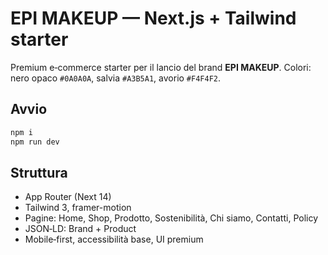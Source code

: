# EPI MAKEUP — Next.js + Tailwind starter

Premium e‑commerce starter per il lancio del brand **EPI MAKEUP**.
Colori: nero opaco `#0A0A0A`, salvia `#A3B5A1`, avorio `#F4F4F2`.

## Avvio
```bash
npm i
npm run dev
```

## Struttura
- App Router (Next 14)
- Tailwind 3, framer-motion
- Pagine: Home, Shop, Prodotto, Sostenibilità, Chi siamo, Contatti, Policy
- JSON‑LD: Brand + Product
- Mobile‑first, accessibilità base, UI premium
